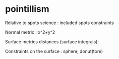 # pointillism
Relative to spots science : included spots constraints

Normal metric : x^2+y^2

Surface metrics distances (surface integrals): 

Constraints on the surface : sphere, donut(tore)
